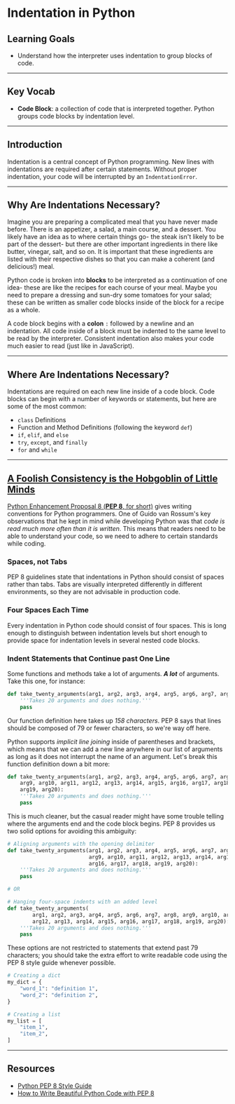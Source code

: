 # Indentation in Python

## Learning Goals

- Understand how the interpreter uses indentation to group blocks of code.

---

## Key Vocab

- **Code Block**: a collection of code that is interpreted together. Python
  groups code blocks by indentation level.

---

## Introduction

Indentation is a central concept of Python programming. New lines with
indentations are required after certain statements. Without proper indentation,
your code will be interrupted by an `IndentationError`.

---

## Why Are Indentations Necessary?

Imagine you are preparing a complicated meal that you have never made before.
There is an appetizer, a salad, a main course, and a dessert. You likely have an
idea as to where certain things go- the steak isn't likely to be part of the
dessert- but there are other important ingredients in there like butter,
vinegar, salt, and so on. It is important that these ingredients are listed with
their respective dishes so that you can make a coherent (and delicious!) meal.

Python code is broken into **blocks** to be interpreted as a continuation of one
idea- these are like the recipes for each course of your meal. Maybe you need to
prepare a dressing and sun-dry some tomatoes for your salad; these can be
written as smaller code blocks inside of the block for a recipe as a whole.

A code block begins with a **colon** `:` followed by a newline and an
indentation. All code inside of a block must be indented to the same level to be
read by the interpreter. Consistent indentation also makes your code much easier
to read (just like in JavaScript).

---

## Where Are Indentations Necessary?

Indentations are required on each new line inside of a code block. Code blocks
can begin with a number of keywords or statements, but here are some of the most
common:

- `class` Definitions
- Function and Method Definitions (following the keyword `def`)
- `if`, `elif`, and `else`
- `try`, `except`, and `finally`
- `for` and `while`

---

## [A Foolish Consistency is the Hobgoblin of Little Minds](https://peps.python.org/pep-0008/#a-foolish-consistency-is-the-hobgoblin-of-little-minds)

[Python Enhancement Proposal 8 (**PEP 8**, for short)][pep 8] gives writing
conventions for Python programmers. One of Guido van Rossum's key observations
that he kept in mind while developing Python was that _code is read much more
often than it is written_. This means that readers need to be able to understand
your code, so we need to adhere to certain standards while coding.

### Spaces, not Tabs

PEP 8 guidelines state that indentations in Python should consist of spaces
rather than tabs. Tabs are visually interpreted differently in different
environments, so they are not advisable in production code.

### Four Spaces Each Time

Every indentation in Python code should consist of four spaces. This is long
enough to distinguish between indentation levels but short enough to provide
space for indentation levels in several nested code blocks.

### Indent Statements that Continue past One Line

Some functions and methods take a lot of arguments. **_A lot_** of arguments.
Take this one, for instance:

```py
def take_twenty_arguments(arg1, arg2, arg3, arg4, arg5, arg6, arg7, arg8, arg9, arg10, arg11, arg12, arg13, arg14, arg15, arg16, arg17, arg18, arg19, arg20):
    '''Takes 20 arguments and does nothing.'''
    pass
```

Our function definition here takes up _158 characters_. PEP 8 says that lines
should be composed of 79 or fewer characters, so we're way off here.

Python supports _implicit line joining_ inside of parentheses and brackets,
which means that we can add a new line anywhere in our list of arguments as long
as it does not interrupt the name of an argument. Let's break this function
definition down a bit more:

```py
def take_twenty_arguments(arg1, arg2, arg3, arg4, arg5, arg6, arg7, arg8,
    arg9, arg10, arg11, arg12, arg13, arg14, arg15, arg16, arg17, arg18,
    arg19, arg20):
    '''Takes 20 arguments and does nothing.'''
    pass
```

This is much cleaner, but the casual reader might have some trouble telling
where the arguments end and the code block begins. PEP 8 provides us two solid
options for avoiding this ambiguity:

```py
# Aligning arguments with the opening delimiter
def take_twenty_arguments(arg1, arg2, arg3, arg4, arg5, arg6, arg7, arg8,
                          arg9, arg10, arg11, arg12, arg13, arg14, arg15,
                          arg16, arg17, arg18, arg19, arg20):
    '''Takes 20 arguments and does nothing.'''
    pass

# OR

# Hanging four-space indents with an added level
def take_twenty_arguments(
        arg1, arg2, arg3, arg4, arg5, arg6, arg7, arg8, arg9, arg10, arg11,
        arg12, arg13, arg14, arg15, arg16, arg17, arg18, arg19, arg20):
    '''Takes 20 arguments and does nothing.'''
    pass
```

These options are not restricted to statements that extend past 79 characters;
you should take the extra effort to write readable code using the PEP 8 style
guide whenever possible.

```py
# Creating a dict
my_dict = {
    "word_1": "definition 1",
    "word_2": "definition 2",
}

# Creating a list
my_list = [
    "item_1",
    "item_2",
]
```

---

## Resources

- [Python PEP 8 Style Guide](https://peps.python.org/pep-0008/)
- [How to Write Beautiful Python Code with PEP 8](https://realpython.com/python-pep8/)

[pep 8]: https://peps.python.org/pep-0008/
